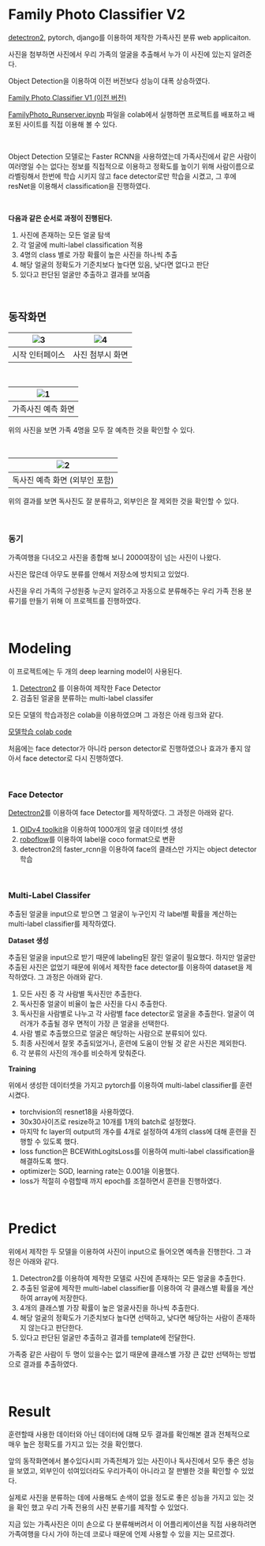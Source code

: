 # Family Photo Classifier V2

[detectron2](https://github.com/facebookresearch/detectron2), pytorch, django를 이용하여 제작한 가족사진 분류 web applicaiton.  

사진을 첨부하면 사진에서 우리 가족의 얼굴을 추출해서 누가 이 사진에 있는지 알려준다.  

Object Detection을 이용하여 이전 버전보다 성능이 대폭 상승하였다.  

[Family Photo Classifier V1 (이전 버전)](https://github.com/Doheon/familyphotoproj)  



[FamilyPhoto_Runserver.ipynb](FamilyPhoto_Runserver.ipynb) 파일을 colab에서 실행하면 프로젝트를 배포하고 배포된 사이트를 직접 이용해 볼 수 있다.  



&nbsp;  

Object Detection 모델로는 Faster RCNN을 사용하였는데 가족사진에서 같은 사람이 여러명일 수는 없다는 정보를 직접적으로 이용하고 정확도를 높이기 위해 사람이름으로 라벨링해서 한번에 학습 시키지 않고 face detector로만 학습을 시켰고, 그 후에  resNet을 이용해서 classification을 진행하였다.  

&nbsp;  

**다음과 같은 순서로 과정이 진행된다.**  

1. 사진에 존재하는 모든 얼굴 탐색
2. 각 얼굴에 multi-label classification 적용
3. 4명의 class 별로 가장 확률이 높은 사진을 하나씩 추출
4. 해당 얼굴의 정확도가 기준치보다 높다면 있음, 낮다면 없다고 판단
5. 있다고 판단된 얼굴만 추출하고 결과를 보여줌

&nbsp;







## 동작화면

| ![3](README.assets/3.png) | ![4](README.assets/4.png) |
| :-----------------------: | :-----------------------: |
|      시작 인터페이스      |     사진 첨부시 화면      |

&nbsp;



| ![1](README.assets/1.png) |
| :-----------------------: |
|    가족사진 예측 화면     |

위의 사진을 보면 가족 4명을 모두 잘 예측한 것을 확인할 수 있다.  

&nbsp;



|   ![2](README.assets/2.png)    |
| :----------------------------: |
| 독사진 예측 화면 (외부인 포함) |

위의 결과를 보면 독사진도 잘 분류하고, 외부인은 잘 제외한 것을 확인할 수 있다.  

&nbsp;



### 동기  

가족여행을 다녀오고 사진을 종합해 보니 2000여장이 넘는 사진이 나왔다.  

사진은 많은데 아무도 분류를 안해서 저장소에 방치되고 있었다.  

사진을 우리 가족의 구성원중 누군지 알려주고 자동으로 분류해주는 우리 가족 전용 분류기를 만들기 위해 이 프로젝트를 진행하였다.  

&nbsp;

# Modeling

이 프로젝트에는 두 개의 deep learning model이 사용된다. 

1. [Detectron2](https://github.com/facebookresearch/detectron2) 를 이용하여 제작한 Face Detector
2. 검출된 얼굴을 분류하는 multi-label classifer

모든 모델의 학습과정은 colab을 이용하였으며 그 과정은 아래 링크와 같다.  

[모델학습 colab code](https://colab.research.google.com/drive/1D0dI3jyUD1izPLNpetX6vJn2eHUotqY5?usp=sharing)  

처음에는 face detector가 아니라 person detector로 진행하였으나 효과가 좋지 않아서 face detector로 다시 진행하였다.  

&nbsp;

### Face Detector

[Detectron2](https://github.com/facebookresearch/detectron2)를 이용하여 face Detector를 제작하였다.  그 과정은 아래와 같다.  

1. [OIDv4 toolkit](https://github.com/EscVM/OIDv4_ToolKit)을 이용하여 1000개의 얼굴 데이터셋 생성
2. [roboflow](https://roboflow.com/)를 이용하여 label을 coco format으로 변환
3. detectron2의 faster_rcnn을 이용하여 face의 클래스만 가지는 object detector 학습

&nbsp;

### Multi-Label Classifer  

추출된 얼굴을 input으로 받으면 그 얼굴이 누구인지 각 label별 확률을 계산하는 multi-label classifier를 제작하였다.  



**Dataset 생성**  

추출된 얼굴을 input으로 받기 때문에 labeling된 잘린 얼굴이 필요했다. 하지만 얼굴만 추출된 사진은 없었기 때문에 위에서 제작한 face detector를 이용하여 dataset을 제작하였다.  그 과정은 아래와 같다.

1. 모든 사진 중 각 사람별 독사진만 추출한다.
2. 독사진중 얼굴이 비율이 높은 사진을 다시 추출한다.
3. 독사진을 사람별로 나누고 각 사람별 face detector로 얼굴을 추출한다. 얼굴이 여러개가 추출될 경우 면적이 가장 큰 얼굴을 선택한다.
4. 사람 별로 추출했으므로 얼굴은 해당하는 사람으로 분류되어 있다.
5. 최종 사진에서 잘못 추출되었거나, 훈련에 도움이 안될 것 같은 사진은 제외한다.
6. 각 분류의 사진의 개수를  비슷하게 맞춰준다.



**Training**  

위에서 생성한 데이터셋을 가지고 pytorch를 이용하여  multi-label classifier를 훈련시켰다. 

- torchvision의 resnet18을 사용하였다. 
- 30x30사이즈로 resize하고 10개를 1개의 batch로 설정했다.
- 마지막 fc layer의 output의 개수를 4개로 설정하여 4개의 class에 대해 훈련을 진행할 수 있도록 했다.
- loss function은 BCEWithLogitsLoss를 이용하여 multi-label classification을 해결하도록 했다.
- optimizer는 SGD, learning rate는 0.001을 이용했다.
- loss가 적절히 수렴할때 까지 epoch를 조절하면서 훈련을 진행하였다.

&nbsp;

# Predict

위에서 제작한 두 모델을 이용하여 사진이 input으로 들어오면 예측을 진행한다. 그 과정은 아래와 같다.

1. Detectron2를 이용하여 제작한 모델로 사진에 존재하는 모든 얼굴을 추출한다.
2. 추출된 얼굴에 제작한 multi-label classifier를 이용하여 각 클래스별 확률을 계산하여 array에 저장한다.
3. 4개의 클래스별 가장 확률이 높은 얼굴사진을 하나씩 추출한다.
4. 해당 얼굴의 정확도가 기준치보다 높다면 선택하고, 낮다면 해당하는 사람이 존재하지 않는다고 판단한다.
5. 있다고 판단된 얼굴만 추출하고 결과를 template에 전달한다.

가족중 같은 사람이 두 명이 있을수는 없기 때문에 클래스별 가장 큰 값만 선택하는 방법으로 결과를 추출하였다.

&nbsp;



# Result

훈련할때 사용한 데이터와 아닌 데이터에 대해 모두 결과를 확인해본 결과 전체적으로 매우 높은 정확도를 가지고 있는 것을 확인했다.  

앞의 동작화면에서 볼수있다시피 가족전체가 있는 사진이나 독사진에서 모두 좋은 성능을 보였고, 외부인이 섞여있더라도 우리가족이 아니라고 잘 판별한 것을 확인할 수 있었다.



실제로 사진을 분류하는 데에 사용해도 손색이 없을 정도로 좋은 성능을 가지고 있는 것을 확인 했고 우리 가족 전용의 사진 분류기를 제작할 수 있었다.

지금 있는 가족사진은 이미 손으로 다 분류해버려서 이 어플리케이션을 직접 사용하려면 가족여행을 다시 가야 하는데 코로나 때문에 언제 사용할 수 있을 지는 모르겠다. 











